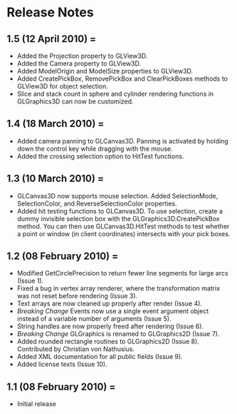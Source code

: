 # Release Notes

## 1.5 (12 April 2010) =
  * Added the Projection property to GLView3D.
  * Added the Camera property to GLView3D.
  * Added ModelOrigin and ModelSize properties to GLView3D.
  * Added CreatePickBox, RemovePickBox and ClearPickBoxes methods to GLView3D for object selection.
  * Slice and stack count in sphere and cylinder rendering functions in GLGraphics3D can now be customized.

## 1.4 (18 March 2010) =
  * Added camera panning to GLCanvas3D. Panning is activated by holding down the control key while dragging with the mouse.
  * Added the crossing selection option to HitTest functions.

## 1.3 (10 March 2010) =
  * GLCanvas3D now supports mouse selection. Added SelectionMode, SelectionColor, and ReverseSelectionColor properties.
  * Added hit testing functions to GLCanvas3D. To use selection, create a dummy invisible selection box with the GLGraphics3D.CreatePickBox method. You can then use GLCanvas3D.HitTest methods to test whether a point or window (in client coordinates) intersects with your pick boxes.

## 1.2 (08 February 2010) =
  * Modified GetCirclePrecision to return fewer line segments for large arcs (Issue 1).
  * Fixed a bug in vertex array renderer, where the transformation matrix was not reset before rendering (Issue 3).
  * Text arrays are now cleaned up properly after render (Issue 4).
  * *Breaking Change* Events now use a single event argument object instead of a variable number of arguments (Issue 5).
  * String handles are now properly freed after rendering (Issue 6).
  * *Breaking Change* GLGraphics is renamed to GLGraphics2D (Issue 7).
  * Added rounded rectangle routines to GLGraphics2D (Issue 8). Contributed by Christian von Nathusius.
  * Added XML documentation for all public fields (Issue 9).
  * Added license texts (Issue 10).

## 1.1 (08 February 2010) =
  * Initial release
